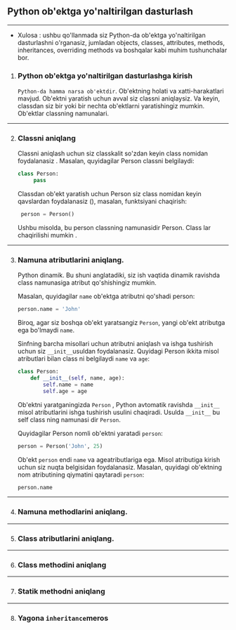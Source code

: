 ## Python ob'ektga yo'naltirilgan dasturlash
---

- Xulosa : ushbu qo'llanmada siz Python-da ob'ektga yo'naltirilgan dasturlashni o'rganasiz, jumladan objects, classes,
  attributes, methods, inheritances, overriding methods va boshqalar kabi muhim tushunchalar bor.

1. ### Python ob'ektga yo'naltirilgan dasturlashga kirish

   `Python-da hamma narsa ob'ektdir`. Ob'ektning holati va xatti-harakatlari mavjud. Ob'ektni yaratish uchun avval siz
   classni aniqlaysiz. Va keyin, classdan siz bir yoki bir nechta ob'ektlarni yaratishingiz mumkin. Ob'ektlar classning
   namunalari.

---

2. ### Classni aniqlang
   Classni aniqlash uchun siz classkalit so'zdan keyin class nomidan foydalanasiz . Masalan, quyidagilar Person classni
   belgilaydi:

   ```python
   class Person:
        pass
   ```

   Classdan ob'ekt yaratish uchun Person siz class nomidan keyin qavslardan foydalanasiz (), masalan, funktsiyani
   chaqirish:
   ```python
    person = Person()
   ```
   Ushbu misolda, bu person classning namunasidir Person. Class lar chaqirilishi mumkin .

---

3. ### Namuna atributlarini aniqlang.

   Python dinamik. Bu shuni anglatadiki, siz ish vaqtida dinamik ravishda class namunasiga atribut qo'shishingiz mumkin.

   Masalan, quyidagilar `name` ob'ektga atributni qo'shadi person:

   ```python
   person.name = 'John'
   ```
   Biroq, agar siz boshqa ob'ekt yaratsangiz `Person`, yangi ob'ekt atributga ega bo'lmaydi `name`.

   Sinfning barcha misollari uchun atributni aniqlash va ishga tushirish uchun siz `__init__`usuldan foydalanasiz.
   Quyidagi Person ikkita misol atributlari bilan class ni belgilaydi `name` va `age`:

   ```python
   class Person:
       def __init__(self, name, age):
           self.name = name
           self.age = age
   ```
   Ob'ektni yaratganingizda `Person` , Python avtomatik ravishda `__init__` misol atributlarini ishga tushirish usulini
   chaqiradi. Usulda `__init__` bu self class ning namunasi dir `Person`.

   Quyidagilar Person nomli ob'ektni yaratadi `person`:

   ```python
   person = Person('John', 25)
   ```
   Ob'ekt `person` endi `name` va ageatributlariga ega. Misol atributiga kirish uchun siz nuqta belgisidan foydalanasiz.
   Masalan, quyidagi ob'ektning nom atributining qiymatini qaytaradi `person`:

   ```python
   person.name
   ```

---

4. ### Namuna methodlarini aniqlang.

---

5. ### Class atributlarini aniqlang.

---

6. ### Class methodini aniqlang

---

7. ### Statik methodni aniqlang

---

8. ### Yagona `inheritance`meros